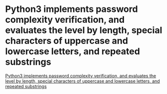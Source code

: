 # Python3 implements password complexity verification, and evaluates the level by length, special characters of uppercase and lowercase letters, and repeated substrings
[Python3 implements password complexity verification, and evaluates the level by length, special characters of uppercase and lowercase letters, and repeated substrings](https://aiwithcloud.com/2022/09/15/python3_implements_password_complexity_verification_and_evaluates_the_level_by_length_special_characters_of_uppercase_and_lowercase_letters_and_repeated_substrings/)